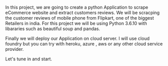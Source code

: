 In this project, we are going to create a python Application to scrape eCommerce website and extract customers reviews.
We will be scracping the customer reviews of mobile phone from Flipkart, one of the biggest Retailers in india.
For this project we will be using Python 3.6.10 with libararies such as beautiful soup and pandas.

Finally we will deploy our Application on cloud server. I will use cloud foundry but you can try with heroku, azure , aws or any other cloud service provider.

Let's tune in and start.
